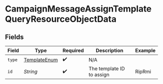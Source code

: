 # CampaignMessageAssignTemplateQueryResourceObjectData


## Fields

| Field                                                   | Type                                                    | Required                                                | Description                                             | Example                                                 |
| ------------------------------------------------------- | ------------------------------------------------------- | ------------------------------------------------------- | ------------------------------------------------------- | ------------------------------------------------------- |
| `type`                                                  | [TemplateEnum](../../models/components/TemplateEnum.md) | :heavy_check_mark:                                      | N/A                                                     |                                                         |
| `id`                                                    | *String*                                                | :heavy_check_mark:                                      | The template ID to assign                               | RipRmi                                                  |
